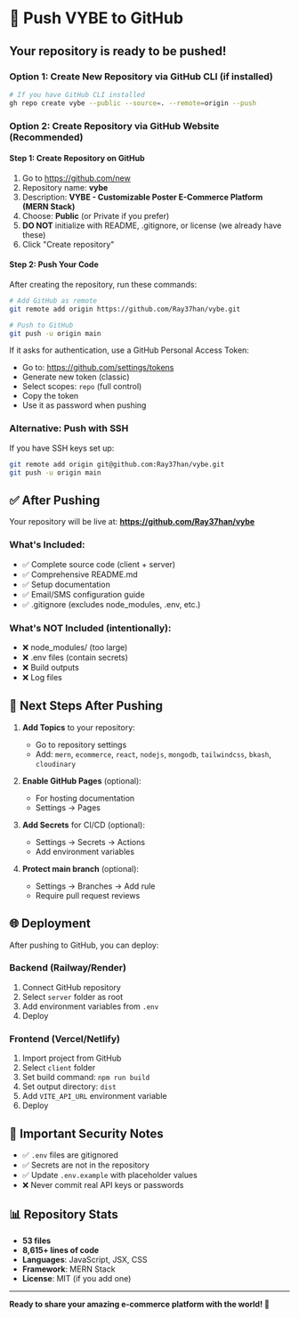 # 🚀 Push VYBE to GitHub

## Your repository is ready to be pushed!

### Option 1: Create New Repository via GitHub CLI (if installed)
```bash
# If you have GitHub CLI installed
gh repo create vybe --public --source=. --remote=origin --push
```

### Option 2: Create Repository via GitHub Website (Recommended)

#### Step 1: Create Repository on GitHub
1. Go to https://github.com/new
2. Repository name: **vybe**
3. Description: **VYBE - Customizable Poster E-Commerce Platform (MERN Stack)**
4. Choose: **Public** (or Private if you prefer)
5. **DO NOT** initialize with README, .gitignore, or license (we already have these)
6. Click "Create repository"

#### Step 2: Push Your Code
After creating the repository, run these commands:

```bash
# Add GitHub as remote
git remote add origin https://github.com/Ray37han/vybe.git

# Push to GitHub
git push -u origin main
```

If it asks for authentication, use a GitHub Personal Access Token:
- Go to: https://github.com/settings/tokens
- Generate new token (classic)
- Select scopes: `repo` (full control)
- Copy the token
- Use it as password when pushing

### Alternative: Push with SSH
If you have SSH keys set up:
```bash
git remote add origin git@github.com:Ray37han/vybe.git
git push -u origin main
```

## ✅ After Pushing

Your repository will be live at:
**https://github.com/Ray37han/vybe**

### What's Included:
- ✅ Complete source code (client + server)
- ✅ Comprehensive README.md
- ✅ Setup documentation
- ✅ Email/SMS configuration guide
- ✅ .gitignore (excludes node_modules, .env, etc.)

### What's NOT Included (intentionally):
- ❌ node_modules/ (too large)
- ❌ .env files (contain secrets)
- ❌ Build outputs
- ❌ Log files

## 📝 Next Steps After Pushing

1. **Add Topics** to your repository:
   - Go to repository settings
   - Add: `mern`, `ecommerce`, `react`, `nodejs`, `mongodb`, `tailwindcss`, `bkash`, `cloudinary`

2. **Enable GitHub Pages** (optional):
   - For hosting documentation
   - Settings → Pages

3. **Add Secrets** for CI/CD (optional):
   - Settings → Secrets → Actions
   - Add environment variables

4. **Protect main branch** (optional):
   - Settings → Branches → Add rule
   - Require pull request reviews

## 🌐 Deployment

After pushing to GitHub, you can deploy:

### Backend (Railway/Render)
1. Connect GitHub repository
2. Select `server` folder as root
3. Add environment variables from `.env`
4. Deploy

### Frontend (Vercel/Netlify)
1. Import project from GitHub
2. Select `client` folder
3. Set build command: `npm run build`
4. Set output directory: `dist`
5. Add `VITE_API_URL` environment variable
6. Deploy

## 🔐 Important Security Notes

- ✅ `.env` files are gitignored
- ✅ Secrets are not in the repository
- ✅ Update `.env.example` with placeholder values
- ❌ Never commit real API keys or passwords

## 📊 Repository Stats

- **53 files**
- **8,615+ lines of code**
- **Languages**: JavaScript, JSX, CSS
- **Framework**: MERN Stack
- **License**: MIT (if you add one)

---

**Ready to share your amazing e-commerce platform with the world! 🎉**
